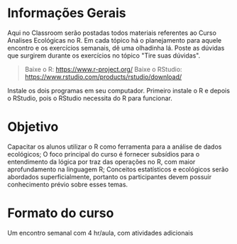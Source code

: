 # Informações Gerais
Aqui no Classroom serão postadas todos materiais referentes ao Curso Analises Ecológicas no R. 
Em cada tópico há o planejamento para aquele encontro e os exercícios semanais, dê uma olhadinha lá.
Poste as dúvidas que surgirem durante os exercícios no tópico "Tire suas dúvidas".

> Baixe o R: https://www.r-project.org/ 
> Baixe o RStudio: https://www.rstudio.com/products/rstudio/download/

Instale os dois programas em seu computador. Primeiro instale o R e depois o RStudio, pois o RStudio necessita do R para funcionar.

# Objetivo
Capacitar os alunos utilizar o R como ferramenta para a análise de dados ecológicos;
O foco principal do curso é fornecer subsídios para o entendimento da lógica por traz das operações no R, com maior aprofundamento na linguagem R;
Conceitos estatísticos e ecológicos serão abordados superficialmente, portanto os participantes devem possuir conhecimento prévio sobre esses temas. 

# Formato do curso
Um encontro semanal com 4 hr/aula, com atividades adicionais
